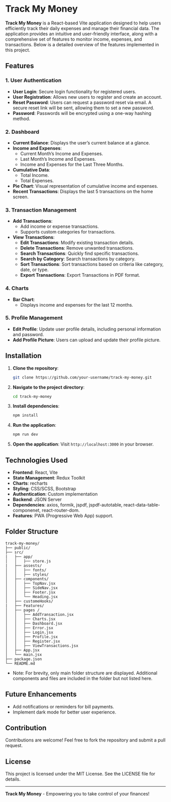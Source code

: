 # Track My Money

**Track My Money** is a React-based Vite application designed to help users efficiently track their daily expenses and manage their financial data. The application provides an intuitive and user-friendly interface, along with a comprehensive set of features to monitor income, expenses, and transactions. Below is a detailed overview of the features implemented in this project.

## Features

### 1. **User Authentication**

- **User Login**: Secure login functionality for registered users.
- **User Registration**: Allows new users to register and create an account.
- **Reset Password**: Users can request a password reset via email. A secure reset link will be sent, allowing them to set a new password.
- **Password**: Passwords will be encrypted using a one-way hashing method.

### 2. **Dashboard**

- **Current Balance**: Displays the user’s current balance at a glance.
- **Income and Expenses**:
  - Current Month’s Income and Expenses.
  - Last Month’s Income and Expenses.
  - Income and Expenses for the Last Three Months.
- **Cumulative Data**:
  - Total Income.
  - Total Expenses.
- **Pie Chart**: Visual representation of cumulative income and expenses.
- **Recent Transactions**: Displays the last 5 transactions on the home screen.

### 3. **Transaction Management**

- **Add Transactions**:
  - Add income or expense transactions.
  - Supports custom categories for transactions.
- **View Transactions**:
  - **Edit Transactions**: Modify existing transaction details.
  - **Delete Transactions**: Remove unwanted transactions.
  - **Search Transactions**: Quickly find specific transactions.
  - **Search by Category**: Search transactions by category.
  - **Sort Transactions**: Sort transactions based on criteria like category, date, or type.
  - **Export Transactions**: Export Transactions in PDF format.

### 4. **Charts**

- **Bar Chart**:
  - Displays income and expenses for the last 12 months.

### 5. **Profile Management**

- **Edit Profile**: Update user profile details, including personal information and password.
- **Add Profile Picture**: Users can upload and update their profile picture.

## Installation

1. **Clone the repository**:

   ```bash
   git clone https://github.com/your-username/track-my-money.git
   ```

2. **Navigate to the project directory**:

   ```bash
   cd track-my-money
   ```

3. **Install dependencies**:

   ```bash
   npm install
   ```

4. **Run the application**:

   ```bash
   npm run dev
   ```

5. **Open the application**:
   Visit `http://localhost:3000` in your browser.

## Technologies Used

- **Frontend**: React, Vite
- **State Management**: Redux Toolkit
- **Charts**: recharts
- **Styling**: CSS/SCSS, Bootstrap
- **Authentication**: Custom implementation
- **Backend**: JSON Server
- **Dependencies**: axios, formik, jspdf, jspdf-autotable, react-data-table-componenet, react-router-dom.
- **Features**: PWA (Progressive Web App) support.

## Folder Structure

```
track-my-money/
├── public/
├── src/
|   ├── app/
│   │   ├── store.js
|   ├── assests/
│   │   ├── fonts/
│   │   ├── styles/
│   ├── components/
│   │   ├── TopNav.jsx
│   │   ├── SideNav.jsx
│   │   ├── Footer.jsx
│   │   └── Heading.jsx
│   ├── customeHooks/
|   ├── Features/
│   ├── pages /
│   │   ├── AddTransaction.jsx
│   │   ├── Charts.jsx
│   │   ├── Dashboard.jsx
│   │   ├── Error.jsx
│   │   ├── Login.jsx
│   │   ├── Profile.jsx
│   │   ├── Register.jsx
│   │   ├── ViewTransactions.jsx
│   ├── App.jsx
│   └── main.jsx
├── package.json
└── README.md
```

- Note: For brevity, only main folder structure are displayed. Additional components and files are included in the folder but not listed here.

## Future Enhancements

- Add notifications or reminders for bill payments.
- Implement dark mode for better user experience.

## Contribution

Contributions are welcome! Feel free to fork the repository and submit a pull request.

## License

This project is licensed under the MIT License. See the LICENSE file for details.

---

**Track My Money** - Empowering you to take control of your finances!
